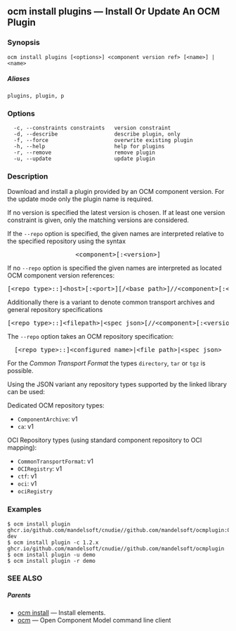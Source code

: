 ## ocm install plugins &mdash; Install Or Update An OCM Plugin

### Synopsis

```
ocm install plugins [<options>] <component version ref> [<name>] | <name>
```

##### Aliases

```
plugins, plugin, p
```

### Options

```
  -c, --constraints constraints   version constraint
  -d, --describe                  describe plugin, only
  -f, --force                     overwrite existing plugin
  -h, --help                      help for plugins
  -r, --remove                    remove plugin
  -u, --update                    update plugin
```

### Description


Download and install a plugin provided by an OCM component version.
For the update mode only the plugin name is required.

If no version is specified the latest version is chosen. If at least one
version constraint is given, only the matching versions are considered.


If the <code>--repo</code> option is specified, the given names are interpreted
relative to the specified repository using the syntax

<center>
    <pre>&lt;component>[:&lt;version>]</pre>
</center>

If no <code>--repo</code> option is specified the given names are interpreted
as located OCM component version references:

<center>
    <pre>[&lt;repo type>::]&lt;host>[:&lt;port>][/&lt;base path>]//&lt;component>[:&lt;version>]</pre>
</center>

Additionally there is a variant to denote common transport archives
and general repository specifications

<center>
    <pre>[&lt;repo type>::]&lt;filepath>|&lt;spec json>[//&lt;component>[:&lt;version>]]</pre>
</center>

The <code>--repo</code> option takes an OCM repository specification:

<center>
    <pre>[&lt;repo type>::]&lt;configured name>|&lt;file path>|&lt;spec json></pre>
</center>

For the *Common Transport Format* the types <code>directory</code>,
<code>tar</code> or <code>tgz</code> is possible.

Using the JSON variant any repository types supported by the
linked library can be used:

Dedicated OCM repository types:
  - <code>ComponentArchive</code>: v1
  - <code>ca</code>: v1

OCI Repository types (using standard component repository to OCI mapping):
  - <code>CommonTransportFormat</code>: v1
  - <code>OCIRegistry</code>: v1
  - <code>ctf</code>: v1
  - <code>oci</code>: v1
  - <code>ociRegistry</code>


### Examples

```
$ ocm install plugin ghcr.io/github.com/mandelsoft/cnudie//github.com/mandelsoft/ocmplugin:0.1.0-dev
$ ocm install plugin -c 1.2.x ghcr.io/github.com/mandelsoft/cnudie//github.com/mandelsoft/ocmplugin
$ ocm install plugin -u demo
$ ocm install plugin -r demo
```

### SEE ALSO

##### Parents

* [ocm install](ocm_install.md)	 &mdash; Install elements.
* [ocm](ocm.md)	 &mdash; Open Component Model command line client

